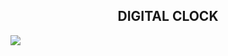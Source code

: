 
<h2 align="center">DIGITAL CLOCK </h2>
<img src ="https://user-images.githubusercontent.com/108802783/213903511-31077a2f-aa7d-42f8-a19e-8f09d3e63d72.png" >

